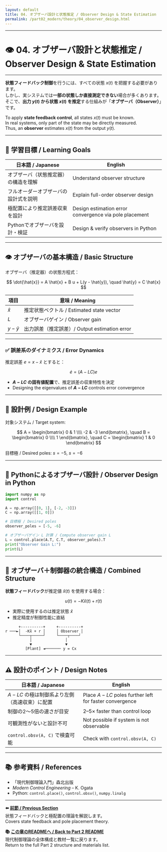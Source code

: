 ```yaml
---
layout: default
title: 04. オブザーバ設計と状態推定 / Observer Design & State Estimation
permalink: /part02_modern/theory/04_observer_design.html
---
```


---

# 👁️ 04. オブザーバ設計と状態推定 / Observer Design & State Estimation

---

**状態フィードバック制御**を行うには、すべての状態 $x(t)$ を把握する必要があります。  
しかし、実システムでは**一部の状態しか直接測定できない**場合が多くあります。  
そこで、**出力 $y(t)$ から状態 $x(t)$ を推定**する仕組みが「**オブザーバ（Observer）**」です。

To apply **state feedback control**, all states $x(t)$ must be known.  
In real systems, only part of the state may be directly measured.  
Thus, an **observer** estimates $x(t)$ from the output $y(t)$.

---

## 🎯 学習目標 / Learning Goals

| 日本語 / Japanese | English |
|-------------------|---------|
| オブザーバ（状態推定器）の構造を理解 | Understand observer structure |
| フルオーダーオブザーバの設計式を説明 | Explain full-order observer design |
| 極配置により推定誤差収束を設計 | Design estimation error convergence via pole placement |
| Pythonでオブザーバを設計・検証 | Design & verify observers in Python |

---

## 👁️ オブザーバの基本構造 / Basic Structure

オブザーバ（推定器）の状態方程式：  

$$
\dot{\hat{x}} = A \hat{x} + B u + L(y - \hat{y}), \quad \hat{y} = C \hat{x}
$$

| 項目 | 意味 / Meaning |
|------|---------------|
| $\hat{x}$ | 推定状態ベクトル / Estimated state vector |
| $L$ | オブザーバゲイン / Observer gain |
| $y - \hat{y}$ | 出力誤差（推定誤差）/ Output estimation error |

---

### ✅ 誤差系のダイナミクス / Error Dynamics

推定誤差 $e = x - \hat{x}$ とすると： 

$$
\dot{e} = (A - LC)e
$$

- **$A - LC$ の固有値配置**で、推定誤差の収束特性を決定  
- Designing the eigenvalues of **$A - LC$** controls error convergence

---

## 📘 設計例 / Design Example

対象システム / Target system:  

$$
A = \begin{bmatrix} 0 & 1 \\\\ -2 & -3 \end{bmatrix}, \quad
B = \begin{bmatrix} 0 \\\\ 1 \end{bmatrix}, \quad
C = \begin{bmatrix} 1 & 0 \end{bmatrix}
$$

目標極 / Desired poles: $s = -5$, $s = -6$

---

## 🧪 Pythonによるオブザーバ設計 / Observer Design in Python

```python
import numpy as np
import control

A = np.array([[0, 1], [-2, -3]])
C = np.array([[1, 0]])

# 目標極 / Desired poles
observer_poles = [-5, -6]

# オブザーバゲイン L 計算 / Compute observer gain L
L = control.place(A.T, C.T, observer_poles).T
print("Observer Gain L:")
print(L)
```

---

## 🔄 オブザーバ＋制御器の統合構造 / Combined Structure

**状態フィードバック**が推定値 $\hat{x}(t)$ を使用する場合：  

$$
u(t) = -K \hat{x}(t) + r(t)
$$

- 実際に使用するのは推定状態 $\hat{x}$  
- 推定精度が制御性能に直結

```
      +----------+     +----------+
r ───►│  -Kx̂ + r │     │ Observer │
      └────┬─────┘     └────┬────┘
           │               │
           ▼               ▼
         [Plant] ◄─────── y = Cx
```

---

## ⚠️ 設計のポイント / Design Notes

| 日本語 / Japanese | English |
|-------------------|---------|
| $A - LC$ の極は制御系より左側（高速収束）に配置 | Place $A - LC$ poles further left for faster convergence |
| 制御の2～5倍の速さが目安 | 2–5× faster than control loop |
| 可観測性がないと設計不可 | Not possible if system is not observable |
| `control.obsv(A, C)` で検査可能 | Check with `control.obsv(A, C)` |

---

## 📚 参考資料 / References

- 「現代制御理論入門」森北出版  
- *Modern Control Engineering* – K. Ogata  
- Python: `control.place()`, `control.obsv()`, `numpy.linalg`

---

**⬅️ [前節 / Previous Section](https://samizo-aitl.github.io/EduController/part02_modern/theory/03_state_feedback.html)**  
状態フィードバックと極配置の理論を解説します。  
Covers state feedback and pole placement theory.

**📚 [この章のREADMEへ / Back to Part 2 README](https://samizo-aitl.github.io/EduController/part02_modern/)**  
現代制御理論の全体構成と教材一覧に戻ります。  
Return to the full Part 2 structure and materials list.
